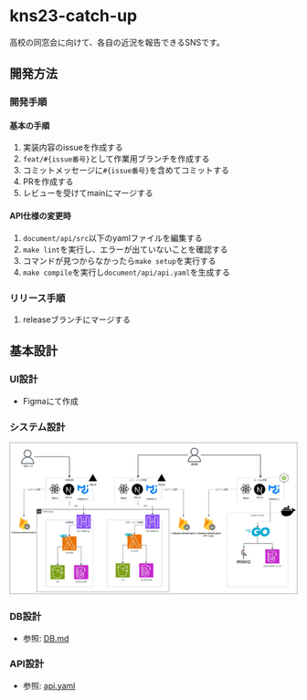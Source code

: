 # kns23-catch-up
高校の同窓会に向けて、各自の近況を報告できるSNSです。

## 開発方法
### 開発手順
#### 基本の手順
1. 実装内容のissueを作成する
2. `feat/#{issue番号}`として作業用ブランチを作成する
3. コミットメッセージに`#{issue番号}`を含めてコミットする
4. PRを作成する
5. レビューを受けてmainにマージする

#### API仕様の変更時
1. `document/api/src`以下のyamlファイルを編集する
2. `make lint`を実行し、エラーが出ていないことを確認する
3. コマンドが見つからなかったら`make setup`を実行する
4. `make compile`を実行し`document/api/api.yaml`を生成する

### リリース手順
1. releaseブランチにマージする

## 基本設計
### UI設計
- Figmaにて作成

### システム設計
![システム構成:2024/01/09](./document/images/system-architecture.jpg)

### DB設計
- 参照: [DB.md](./document/DB.md)

### API設計
- 参照: [api.yaml](./document/api/api.yaml)
